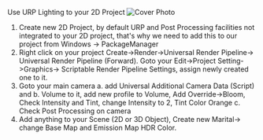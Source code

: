Use URP Lighting to your 2D Project
![Cover Photo](doc/cover.PNG)
1. Create new 2D Project, by default URP and Post Processing facilities not integrated to your 2D project, that's why we need to add this to our project from Windows -> PackageManager
2. Right click on your project Create->Render->Universal Render Pipeline-> Universal Render Pipeline (Forward). Goto your Edit->Project Setting->Graphics-> Scriptable Render Pipeline Settings, assign newly created one to it.
3. Goto your main camera
a. add Universal Additional Camera Data (Script) and
b. Volume to it, add new profile to Volume, Add Override->Bloom, Check Intensity and Tint, change Intensity to 2, Tint Color Orange
c. Check Post Processing on camera
4. Add anything to your Scene (2D or 3D Object), Create new Marital-> change Base Map and Emission Map HDR Color.